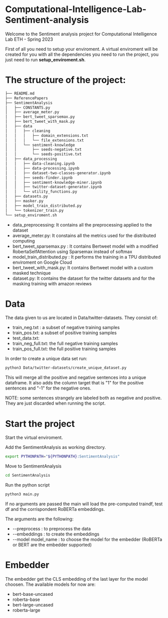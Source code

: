 # Computational-Intelligence-Lab-Sentiment-analysis
Welcome to the Sentiment analysis project for Computational Intelligence Lab ETH - Spring 2023

First of all you need to setup your enviroment. A virtual enviroment will be created for you with all the dependencies you need to run the project, you just need to run **setup_enviroment.sh**.

# The structure of the project:
```bash
├── README.md
├── ReferencePapers
├── SentimentAnalysis
│   ├── CONSTANTS.py
│   ├── average_meter.py
│   ├── bert_tweet_sparsemax.py
│   ├── bert_tweet_with_mask.py
│   ├── data
│   │   ├── cleaning
│   │   │   ├── domain_extensions.txt
│   │   │   └── file_extensions.txt
│   │   └── sentiment-knowledge
│   │       ├── seeds-negative.txt
│   │       └── seeds-positive.txt
│   ├── data_processing
│   │   ├── data-cleaning.ipynb
│   │   ├── data-processing.ipynb
│   │   ├── dataset-two-classes-generator.ipynb
│   │   ├── seeds-finder.ipynb
│   │   ├── sentiment-knowledge-miner.ipynb
│   │   ├── twitter-dataset-generator.ipynb
│   │   └── utility_functions.py
│   ├── datasets.py
│   ├── masker.py
│   ├── model_train_distributed.py
│   └── tokenizer_train.py
└── setup_enviroment.sh
```

- data_preprocessing: It contains all the preprocessing applied to the dataset
- average_meter.py: It constains all the metrics used for the distributed computing
- bert_tweet_sparsemax.py : It contains Bertweet model with a modified RobertaSelfAttention using Sparsemax instead of softmax
- model_train_distributed.py : It performs the training in a TPU distributed enviroment on Google Cloud
- bert_tweet_with_mask.py: It contains Bertweet model with a custom masked technique
- dataset.py: It contains the dataset for the twitter datasets and for the masking training with amazon reviews 

# Data
The data given to us are located in Data/twitter-datasets. They consist of:
- train_neg.txt :  a subset of negative training samples
- train_pos.txt: a subset of positive training samples
- test_data.txt:
- train_neg_full.txt: the full negative training samples
- train_pos_full.txt: the full positive training samples

In order to create a unique data set run:

```bash
python3 Data/twitter-datasets/create_unique_dataset.py
```

This will merge all the positive and negative sentences into a unique dataframe. It also adds the column target that is "1" for the positive sentences and "-1" for the negative ones.

NOTE: some sentences strangely are labeled both as negative and positive. They are just discarded when running the script.

# Start the project
Start the virtual enviroment.

Add the SentimentAnalysis as working directory.

```bash
export PYTHONPATH="${PYTHONPATH}:SentimentAnalysis" 
```

Move to SentimentAnalysis

```bash
cd SentimentAnalysis 
```

Run the python script

```bash
python3 main.py
```
If no arguments are passed the main will load the pre-computed traindf, test df and the corrispondent RoBERTa embeddings.

The arguments are the following:

- --preprocess : to preprocess the data
- --embeddings : to create the embeddings
- --model model_name : to choose the model for the embedder (RoBERTa or BERT are the embedder supported)

# Embedder
The embedder get the CLS embedding of the last layer for the model choosen. The available models for now are:

- bert-base-uncased
- roberta-base
- bert-large-uncased
- roberta-large

